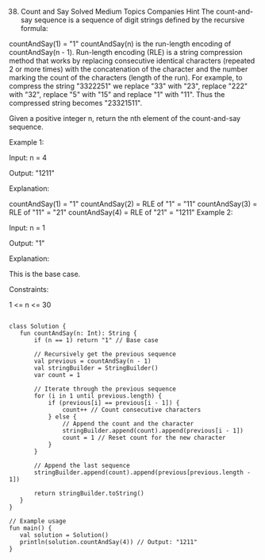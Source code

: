 38. Count and Say
Solved
Medium
Topics
Companies
Hint
The count-and-say sequence is a sequence of digit strings defined by the recursive formula:

countAndSay(1) = "1"
countAndSay(n) is the run-length encoding of countAndSay(n - 1).
Run-length encoding (RLE) is a string compression method that works by replacing consecutive identical characters (repeated 2 or more times) with the concatenation of the character and the number marking the count of the characters (length of the run). For example, to compress the string "3322251" we replace "33" with "23", replace "222" with "32", replace "5" with "15" and replace "1" with "11". Thus the compressed string becomes "23321511".

Given a positive integer n, return the nth element of the count-and-say sequence.

 

Example 1:

Input: n = 4

Output: "1211"

Explanation:

countAndSay(1) = "1"
countAndSay(2) = RLE of "1" = "11"
countAndSay(3) = RLE of "11" = "21"
countAndSay(4) = RLE of "21" = "1211"
Example 2:

Input: n = 1

Output: "1"

Explanation:

This is the base case.

 

Constraints:

1 <= n <= 30

 ```

class Solution {
    fun countAndSay(n: Int): String {
        if (n == 1) return "1" // Base case
        
        // Recursively get the previous sequence
        val previous = countAndSay(n - 1)
        val stringBuilder = StringBuilder()
        var count = 1
        
        // Iterate through the previous sequence
        for (i in 1 until previous.length) {
            if (previous[i] == previous[i - 1]) {
                count++ // Count consecutive characters
            } else {
                // Append the count and the character
                stringBuilder.append(count).append(previous[i - 1])
                count = 1 // Reset count for the new character
            }
        }
        
        // Append the last sequence
        stringBuilder.append(count).append(previous[previous.length - 1])
        
        return stringBuilder.toString()
    }
}

// Example usage
fun main() {
    val solution = Solution()
    println(solution.countAndSay(4)) // Output: "1211"
}
```
